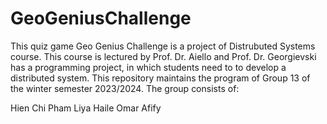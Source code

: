 # GeoGeniusChallenge
This quiz game Geo Genius Challenge is a project of Distrubuted Systems course. This course is lectured by Prof. Dr. Aiello and Prof. Dr. Georgievski has a programming project, in which students need to to develop a distributed system. This repository maintains the program of Group 13 of the winter semester 2023/2024. The group consists of:

Hien Chi Pham
Liya Haile
Omar Afify
